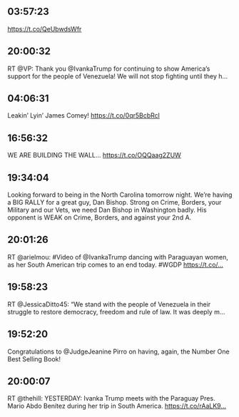 ## 03:57:23
https://t.co/QeUbwdsWfr
## 20:00:32
RT @VP: Thank you @IvankaTrump for continuing to show America’s support for the people of Venezuela! We will not stop fighting until they h…
## 04:06:31
Leakin’ Lyin’ James Comey! https://t.co/0qr5BcbRcl
## 16:56:32
WE ARE BUILDING THE WALL... https://t.co/OQQaag2ZUW
## 19:34:04
Looking forward to being in the North Carolina tomorrow night. We’re having a BIG RALLY for a great guy, Dan Bishop. Strong on Crime, Borders, your Military and our Vets, we need Dan Bishop in Washington badly. His opponent is WEAK on Crime, Borders, and against your 2nd A.
## 20:01:26
RT @arielmou: ⁦#Video of @IvankaTrump⁩ dancing with Paraguayan women, as her South American trip comes to an end today. #WGDP https://t.co/…
## 19:58:23
RT @JessicaDitto45: “We stand with the people of Venezuela in their struggle to restore democracy, freedom and rule of law. It was deeply m…
## 19:52:20
Congratulations to @JudgeJeanine Pirro on having, again, the Number One Best Selling Book!
## 20:00:07
RT @thehill: YESTERDAY: Ivanka Trump meets with the Paraguay Pres. Mario Abdo Benítez during her trip in South America. https://t.co/rAaLK9…
